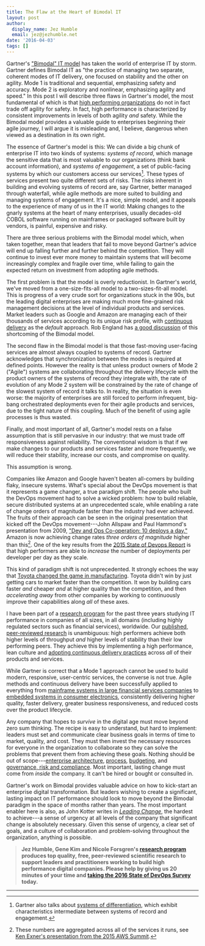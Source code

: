 ```yaml
---
title: The Flaw at the Heart of Bimodal IT
layout: post
author:
  display_name: Jez Humble
  email: jez@jezhumble.net
date: '2016-04-03'
tags: []
---
```

Gartner's ["Bimodal" IT model](http://www.gartner.com/it-glossary/bimodal) has taken the world of enterprise IT by storm. Gartner defines Bimodal IT as "the practice of managing two separate, coherent modes of IT delivery, one focused on stability and the other on agility. Mode 1 is traditional and sequential, emphasizing safety and accuracy. Mode 2 is exploratory and nonlinear, emphasizing agility and speed." In this post I will describe three flaws in Gartner's model, the most fundamental of which is that [high performing organizations](http://shop.oreilly.com/product/0636920030355.do) do not in fact trade off agility for safety. In fact, high performance is characterized by consistent improvements in levels of both agility _and_ safety. While the Bimodal model provides a valuable guide to enterprises beginning their agile journey, I will argue it is misleading and, I believe, dangerous when viewed as a destination in its own right.

The essence of Gartner's model is this: We can divide a big chunk of enterprise IT into two kinds of systems: _systems of record_, which manage the sensitive data that is most valuable to our organizations (think bank account information), and _systems of engagement_, a set of public-facing systems by which our customers access our services[^1]. These types of services present two quite different sets of risks. The risks inherent in building and evolving systems of record are, say Gartner, better managed through waterfall, while agile methods are more suited to building and managing systems of engagement. It's a nice, simple model, and it appeals to the experience of many of us in the IT world: Making changes to the gnarly systems at the heart of many enterprises, usually decades-old COBOL software running on mainframes or packaged software built by vendors, is painful, expensive and risky.

There are three serious problems with the Bimodal model which, when taken together, mean that leaders that fail to move beyond Gartner's advice will end up falling further and further behind the competition. They will continue to invest ever more money to maintain systems that will become increasingly complex and fragile over time, while failing to gain the expected return on investment from adopting agile methods.

The first problem is that the model is overly reductionist. In Gartner's world, we've moved from a one-size-fits-all model to a two-sizes-fit-all model. This is progress of a very crude sort for organizations stuck in the 90s, but the leading digital enterprises are making much more fine-grained risk management decisions at the level of individual products and services. Market leaders such as Google and Amazon are managing each of their thousands of services according to its unique risk profile, with [continuous delivery](/) as the _default_ approach. Rob England has [a good discussion](http://www.itskeptic.org/content/multi-speed-it) of this shortcoming of the Bimodal model.

The second flaw in the Bimodal model is that those fast-moving user-facing services are almost always coupled to systems of record. Gartner acknowledges that synchronization between the modes is required at defined points. However the reality is that unless product owners of Mode 2 ("Agile") systems are collaborating throughout the delivery lifecycle with the product owners of the systems of record they integrate with, the rate of evolution of any Mode 2 system will be constrained by the rate of change of the slowest system of record it talks to. In reality, the situation is even worse: the majority of enterprises are still forced to perform infrequent, big-bang orchestrated deployments even for their agile products and services, due to the tight nature of this coupling. Much of the benefit of using agile processes is thus wasted.

Finally, and most important of all, Gartner's model rests on a false assumption that is still pervasive in our industry: that we must trade off responsiveness against reliability. The conventional wisdom is that if we make changes to our products and services faster and more frequently, we will reduce their stability, increase our costs, and compromise on quality.

This assumption is wrong.

Companies like Amazon and Google haven't beaten all-comers by building flaky, insecure systems. What's special about the DevOps movement is that it represents a game changer, a true paradigm shift. The people who built the DevOps movement had to solve a wicked problem: how to build reliable, secure distributed systems at an unprecedented scale, while enabling a rate of change orders of magnitude faster than the industry had ever achieved. The fruits of their approach can be seen in the original presentation that kicked off the DevOps movement---John Allspaw and Paul Hammond's presentation from 2009, ["Dev and Ops Co-operation: 10 deploys a day."](https://www.youtube.com/watch?v=LdOe18KhtT4) Amazon is now achieving change rates _three orders of magnitude_ higher than this[^2]. One of the key results from the [2015 State of Devops Report](https://puppetlabs.com/2015-devops-report) is that high performers are able to _increase_ the number of deployments per developer per day as they scale.

This kind of paradigm shift is not unprecedented. It strongly echoes the way that [Toyota changed the game in manufacturing](http://www.thisamericanlife.org/radio-archives/episode/561/nummi-2015). Toyota didn't win by just getting cars to market faster than the competition. It won by building cars faster _and_ cheaper _and_ at higher quality than the competition, and then _accelerating away_ from other companies by working to continuously improve their capabilities along _all_ of these axes.

I have been part of a [research program](http://devops-research.com/) for the past three years studying IT performance in companies of all sizes, in all domains (including highly regulated sectors such as financial services), worldwide. Our [published, peer-reviewed research](papers.ssrn.com/sol3/papers.cfm?abstract_id=2681906) is unambiguous: high performers achieve both higher levels of throughput _and_ higher levels of stability than their low performing peers. They achieve this by implementing a high performance, lean culture and [adopting continuous delivery practices](/implementing/) across _all_ of their products and services.

While Gartner is correct that a Mode 1 approach cannot be used to build modern, responsive, user-centric services, the converse is not true. Agile methods and continuous delivery have been successfully applied to everything from [mainframe systems in large financial services companies](0/evidence-case-studies/#the-suncorp-simplification-program) to [embedded systems in consumer electronics](/evidence-case-studies/#the-hp-futuresmart-case-study), consistently delivering higher quality, faster delivery, greater business responsiveness, and reduced costs over the product lifecycle.

Any company that hopes to _survive_ in the digital age must move beyond zero sum thinking. The recipe is easy to understand, but hard to implement: leaders must set and communicate clear business goals in terms of time to market, quality, and cost. They must then invest the necessary resources for everyone in the organization to collaborate so they can solve the problems that prevent them from achieving these goals. Nothing should be out of scope---[enterprise architecture](/implementing/architecture/), [process](http://www-personal.umich.edu/~mrother/Homepage.html), [budgeting](http://www.infoq.com/interviews/bogsnes-beyond-budgeting), and [governance, risk and compliance](https://www.axelos.com/news/blogs/may-2015/is-it-time-to-change-change-management). Most important, lasting change must come from _inside_ the company. It can't be hired or bought or consulted in.

Gartner's work on Bimodal provides valuable advice on how to kick-start an enterprise digital transformation. But leaders wishing to create a significant, lasting impact on IT performance should look to move beyond the Bimodal paradigm in the space of months rather than years. The most important enabler here is also, as John Kotter writes in [_Leading Change_](http://www.amazon.com/dp/1422186431?tag=contindelive-20), the hardest to achieve---a sense of urgency at all levels of the company that significant change is absolutely necessary. Given this sense of urgency, a clear set of goals, and a culture of collaboration and problem-solving throughout the organization, anything is possible.

> **Jez Humble, Gene Kim and Nicole Forsgren's [research program](http://devops-research.com/) produces top quality, free, peer-reviewed scientific research to support leaders and practitioners working to build high performance digital companies. Please help by giving us 20 minutes of your time and [taking the 2016 State of DevOps Survey](https://bit.ly/2016-devops-survey) today.**

***

[^1]: Gartner also talks about [systems of differentiation](http://www.gartner.com/newsroom/id/1923014), which exhibit characteristics intermediate between systems of record and engagement.
[^2]: These numbers are aggregated across all of the services it runs, see [Ken Exner's presentation from the 2015 AWS Summit](https://www.youtube.com/watch?v=YCrhemssYuI).
